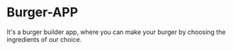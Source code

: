 # Burger-APP
It's a burger builder app, where you can make your burger by choosing the ingredients of our choice.  
